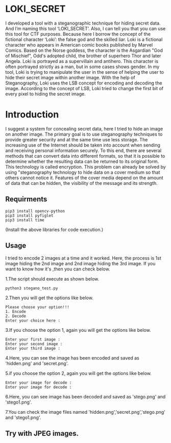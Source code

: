 # LOKI_SECRET
I developed a tool with a steganographic technique for hiding secret data. And I’m naming this tool ‘LOKI_SECRET’. Also, I can tell you that you can use this tool for CTF purposes. Because here I borrow the concept of the fictional character ‘Loki’: the false god and the skilled liar.
Loki is a fictional character who appears in American comic books published by Marvel Comics. Based on the Norse goddess, the character is the Asgardian "God of Mischief", Odd's adopted child, the brother of superhero Thor and later Angela. Loki is portrayed as a supervillain and antihero. This character is often portrayed strictly as a man, but in some cases shows gender.
In my tool, Loki is trying to manipulate the user in the sense of helping the user to hide their secret image within another image. With the help of Steganography, Loki uses the LSB concept for encoding and decoding the image. According to the concept of LSB, Loki tried to change the first bit of every pixel to hiding the secret image.
# Introduction
I suggest a system for concealing secret data, here I tried to hide an image on another image. The primary goal is to use steganography techniques to provide greater security and at the same time use less storage.
The increasing use of the Internet should be taken into account when sending and receiving personal information securely. To this end, there are several methods that can convert data into different formats, so that it is possible to determine whether the resulting data can be returned to its original form. This technology is called encryption.
This problem can already be solved by using "steganography technology to hide data on a cover medium so that others cannot notice it. Features of the cover media depend on the amount of data that can be hidden, the visibility of the message and its strength.
## Requirments
    pip3 install opencv-python
    pip3 install pyfiglet
    pip3 install time
(Install the above libraries for code execution.)

## Usage

I tried to encode 2 images at a time and it worked. Here, the process is  1st image hiding the 2nd image and 2nd image hiding the 3rd image.  If you want to know how it's ,then you can check below.

1.The script should execute as shown below.
    
    python3 stegano_test.py

2.Then you will get the options like below.

    Please choose your option!!! 
    1. Encode    
    2. Decode
    Enter your choice here : 
  
3.If you choose the option 1, again you will get the options like below.

    Enter your first image : 
    Enter your second image : 
    Enter your third image : 
    
4.Here, you can see the image has been encoded and saved as 'hidden.png' and 'secret.png'.

5.if you choose the option 2, again you will get the options like below.

    Enter your image for decode :
    Enter your image for decode :  
  
6.Here, you can see image has been decoded and saved as 'stego.png' and 'stego1.png'.

7.You can check the image files named 'hidden.png','secret.png','stego.png' and 'stego1.png'.


## Try with JPEG images.
